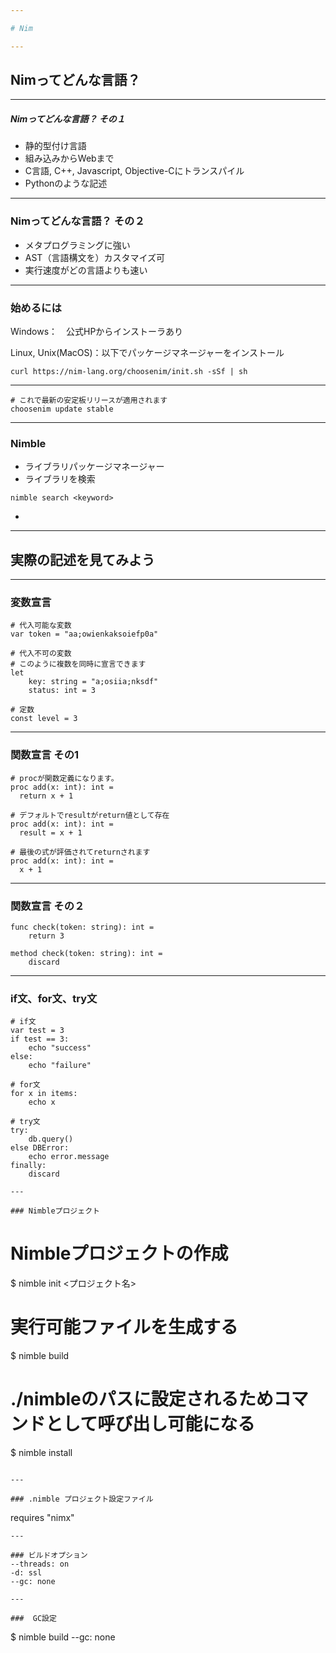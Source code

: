 ```yaml
---

# Nim

---
```


## Nimってどんな言語？

---

##### Nimってどんな言語？ その１
- 静的型付け言語
- 組み込みからWebまで
- C言語, C++, Javascript, Objective-Cにトランスパイル
- Pythonのような記述

---

### Nimってどんな言語？ その２
- メタプログラミングに強い
- AST（言語構文を）カスタマイズ可
- 実行速度がどの言語よりも速い

---

### 始めるには

Windows：　公式HPからインストーラあり

Linux, Unix(MacOS)：以下でパッケージマネージャーをインストール

```
curl https://nim-lang.org/choosenim/init.sh -sSf | sh
```

---

```
# これで最新の安定板リリースが適用されます
choosenim update stable
```
---

### Nimble

- ライブラリパッケージマネージャー
- ライブラリを検索
```
nimble search <keyword>

```
- 

---

## 実際の記述を見てみよう

---

### 変数宣言

```
# 代入可能な変数
var token = "aa;owienkaksoiefp0a"

# 代入不可の変数
# このように複数を同時に宣言できます
let
    key: string = "a;osiia;nksdf"
    status: int = 3

# 定数
const level = 3
```

---

### 関数宣言 その1

```
# procが関数定義になります。
proc add(x: int): int =
  return x + 1

# デフォルトでresultがreturn値として存在
proc add(x: int): int =
  result = x + 1

# 最後の式が評価されてreturnされます
proc add(x: int): int =
  x + 1
```

---

### 関数宣言 その２

```
func check(token: string): int =
    return 3

method check(token: string): int =
    discard
```

---

### if文、for文、try文

```
# if文
var test = 3
if test == 3:
    echo "success"
else:
    echo "failure"

# for文
for x in items:
    echo x

# try文
try:
    db.query()
else DBError:
    echo error.message
finally:
    discard

---

### Nimbleプロジェクト

```
# Nimbleプロジェクトの作成
$ nimble init <プロジェクト名>

# 実行可能ファイルを生成する
$ nimble build

# ./nimbleのパスに設定されるためコマンドとして呼び出し可能になる
$ nimble install
```

---

### .nimble プロジェクト設定ファイル

```
requires "nimx"
```
---

### ビルドオプション
--threads: on
-d: ssl
--gc: none

---

###  GC設定

```
$ nimble build --gc: none
```

